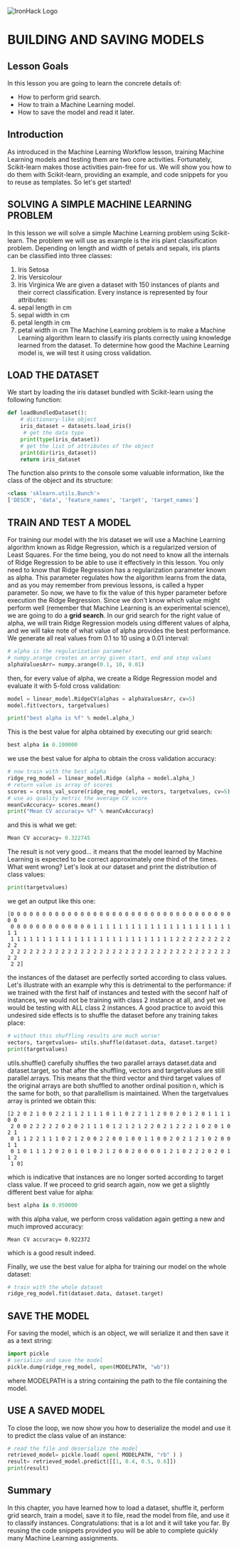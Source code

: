 ![IronHack Logo](https://s3-eu-west-1.amazonaws.com/ih-materials/uploads/upload_d5c5793015fec3be28a63c4fa3dd4d55.png)


# BUILDING AND SAVING MODELS

## Lesson Goals

In this lesson you are going to learn the concrete details of:

* How to perform grid search.
* How to train a Machine Learning model.
* How to save the model and read it later.


## Introduction

As introduced in the Machine Learning Workflow lesson, training Machine Learning models and testing them are two core activities. Fortunately, Scikit-learn makes those activities pain-free for us. We will show you how to do them with Scikit-learn, providing an example, and code snippets for you to reuse as templates. So let's get started!


## SOLVING A SIMPLE MACHINE LEARNING PROBLEM
In this lesson we will solve a simple Machine Learning problem using Scikit-learn. The problem we will use as example is the iris plant classification problem. Depending on length and width of petals and sepals, iris plants can be classified into three classes:
1. Iris Setosa
2. Iris Versicolour
3. Iris Virginica
We are given a dataset with 150 instances of plants and their correct classification. Every instance is represented by four attributes:
1. sepal length in cm
2. sepal width in cm
3. petal length in cm
4. petal width in cm
The Machine Learning problem is to make a Machine Learning algorithm learn to classify iris plants correctly using knowledge learned from the dataset. To determine how good the Machine Learning model is, we will test it using cross validation.


## LOAD THE DATASET
We start by loading the iris dataset bundled with Scikit-learn using the following function:
```python
def loadBundledDataset():
    # dictionary-like object
    iris_dataset = datasets.load_iris()
     # get the data type
    print(type(iris_dataset))
    # get the list of attributes of the object
    print(dir(iris_dataset))
    return iris_dataset
```
The function also prints to the console some valuable information, like the class of the object and its structure:
```python
<class 'sklearn.utils.Bunch'>
['DESCR', 'data', 'feature_names', 'target', 'target_names']
```

## TRAIN AND TEST A MODEL
For training our model with the Iris dataset we will use a Machine Learning algorithm known as Ridge Regression, which is a regularized version of Least Squares. For the time being, you do not need to know all the internals of Ridge Regression to be able to use it effectively in this lesson. You only need to know that Ridge Regression has a regularization parameter known as alpha. This parameter regulates how the algorithm learns from the data, and as you may remember from previous lessons, is called a hyper parameter. So now, we have to fix the value of this hyper parameter before execution the Ridge Regression. Since we don't know which value might perform well (remember that Machine Learning is an experimental science), we are going to do a **grid search**. In our grid search for the right value of alpha, we will train Ridge Regression models using different values of alpha, and we will take note of what value of alpha provides the best performance. We generate all real values from 0.1 to 10 using a 0.01 interval:
```python
# alpha is the regularization parameter
# numpy.arange creates an array given start, end and step values
alphaValuesArr= numpy.arange(0.1, 10, 0.01)
```
then, for every value of alpha, we create a Ridge Regression model and evaluate it with 5-fold cross validation:
```python
model = linear_model.RidgeCV(alphas = alphaValuesArr, cv=5)
model.fit(vectors, targetvalues)

print("best alpha is %f" % model.alpha_)
```
This is the best value for alpha obtained by executing our grid search:
```python
best alpha is 0.100000
```
we use the best value for alpha to obtain the cross validation accuracy:
```python
# now train with the best alpha
ridge_reg_model = linear_model.Ridge (alpha = model.alpha_)
# return value is array of scores
scores = cross_val_score(ridge_reg_model, vectors, targetvalues, cv=5)
# use as quality metric the average CV score
meanCvAccuracy= scores.mean()
print("Mean CV accuracy= %f" % meanCvAccuracy)
```
and this is what we get:
```python
Mean CV accuracy= 0.322745
```
The result is not very good... it means that the model learned by Machine Learning is expected to be correct approximately one third of the times. What went wrong?
Let's look at our dataset and print the distribution of class values:
```python
print(targetvalues)
```
we get an output like this one:
```text
[0 0 0 0 0 0 0 0 0 0 0 0 0 0 0 0 0 0 0 0 0 0 0 0 0 0 0 0 0 0 0 0 0 0 0 0 0
 0 0 0 0 0 0 0 0 0 0 0 0 0 1 1 1 1 1 1 1 1 1 1 1 1 1 1 1 1 1 1 1 1 1 1 1 1
 1 1 1 1 1 1 1 1 1 1 1 1 1 1 1 1 1 1 1 1 1 1 1 1 1 1 2 2 2 2 2 2 2 2 2 2 2
 2 2 2 2 2 2 2 2 2 2 2 2 2 2 2 2 2 2 2 2 2 2 2 2 2 2 2 2 2 2 2 2 2 2 2 2 2
 2 2]
```
the instances of the dataset are perfectly sorted according to class values. Let's illustrate with an example why this is detrimental to the performance: if we trained with the first half of instances and tested with the seconf half of instances, we would not be training with class 2 instance at all, and yet we would be testing with ALL class 2 instances.
A good practice to avoid this undesired side effects is to shuffle the dataset before any training takes place:
```python
# without this shuffling results are much worse!
vectors, targetvalues= utils.shuffle(dataset.data, dataset.target)
print(targetvalues)
```
utils.shuffle() carefully shuffles the two parallel arrays dataset.data and dataset.target, so that after the shuffling, vectors and targetvalues are still parallel arrays. This means that the third vector and third target values of the original arrays are both shuffled to another ordinal position n, which is the same for both, so that parallellism is maintained. When the targetvalues array is printed we obtain this:
```text
[2 2 0 2 1 0 0 2 2 1 1 2 1 1 1 0 1 1 0 2 2 1 1 2 0 0 2 0 1 2 0 1 1 1 1 0 0
 2 0 0 2 2 2 2 2 0 2 0 2 1 1 1 0 1 2 1 2 1 2 2 0 2 1 2 2 2 1 0 2 0 1 0 2 1
 0 1 1 2 2 1 1 1 0 2 1 2 0 0 2 2 0 0 1 0 0 1 1 0 0 2 0 2 1 2 1 0 2 0 0 1 1
 0 1 0 1 1 1 2 0 2 0 1 0 1 0 2 1 2 0 0 2 0 0 0 0 1 2 1 0 2 2 2 0 2 0 1 1 2
 1 0]
```
which is indicative that instances are no longer sorted according to target class value. If we proceed to grid search again, now we get a slightly different best value for alpha:
```python
best alpha is 0.950000
```
with this alpha value, we perform cross validation again getting a new and much improved accuracy:
```text
Mean CV accuracy= 0.922372
```
which is a good result indeed.

Finally, we use the best value for alpha for training our model on the whole dataset:
```python
# train with the whole dataset
ridge_reg_model.fit(dataset.data, dataset.target)
```

## SAVE THE MODEL
For saving the model, which is an object, we will serialize it and then save it as a text string:
```python
import pickle
# serialize and save the model
pickle.dump(ridge_reg_model, open(MODELPATH, "wb"))
```
where MODELPATH is a string containing the path to the file containing the model.

## USE A SAVED MODEL
To close the loop, we now show you how to deserialize the model and use it to predict the class value of an instance:
```python
# read the file and deserialize the model
retrieved_model= pickle.load( open( MODELPATH, "rb" ) )
result= retrieved_model.predict([[1, 0.4, 0.5, 0.6]])
print(result)
```



## Summary

In this chapter, you have learned how to load a dataset, shuffle it, perform grid search, train a model, save it to file, read the model from file, and use it to classify instances. Congratulations: that is a lot and it will take you far. By reusing the code snippets provided you will be able to complete quickly many Machine Learning assignments.
